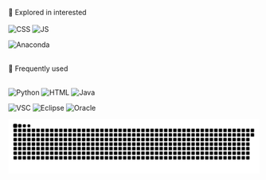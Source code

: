 <!-- 방문자 수 - hit \
[![Hits](https://hits.seeyoufarm.com/api/count/incr/badge.svg?url=https%3A%2F%2Fgithub.com%2Fkingdomunder&count_bg=%2379C83D&title_bg=%23555555&icon=&icon_color=%23E7E7E7&title=hits&edge_flat=false)](https://hits.seeyoufarm.com) 
![Ruby](http://img.shields.io/badge/-ruby-CC342D?style=for-the-badge&logo=Ruby&logoColor=white)   
![Atom](http://img.shields.io/badge/-atom-green?style=for-the-badge&logo=Atom&logoColor=66595C)

방문자 수 - hit -->

🌱 Explored in interested
<br>
<br>
![CSS](http://img.shields.io/badge/-CSS-0078D4?style=for-the-badge&logo=css3&logoColor=white)  ![JS](http://img.shields.io/badge/-JavaScript-yellow?style=for-the-badge&logo=javascript&logoColor=2C2255)  

  ![Anaconda](http://img.shields.io/badge/-anaconda-black?style=for-the-badge&logo=anaconda&logoColor=44A833) 


<br>
🌼 Frequently used
<br>
<br>

<img alt="Python" src ="https://img.shields.io/badge/Python-3776AB.svg?&style=for-the-badge&logo=Python&logoColor=yellow">      ![HTML](http://img.shields.io/badge/-html-orange?style=for-the-badge&logo=html5&logoColor=E34F26)   ![Java](http://img.shields.io/badge/-java-E8E8E8?style=for-the-badge&logo=Java&logoColor=red) 

<!-- 파이썬은 Shields에서 Simple Icons의 로고가 불러와지지 않음 -->

![VSC](http://img.shields.io/badge/-VSC-black?style=for-the-badge&logo=VisualStudioCode&logoColor=007ACC)   ![Eclipse](http://img.shields.io/badge/-eclipse-E8E8E8?style=for-the-badge&logo=EclipseIDE&logoColor=2C2255)   ![Oracle](http://img.shields.io/badge/-sql_developer-00A8E1?style=for-the-badge&logo=Oracle&logoColor=F80000)

<!-- ✨  -->

<!-- [![뱃지이름](http://img.shields.io/badge/language-swift-orange&logo=로고이름&logoColor=로고색&link=링크) -->





<!--
**kingdomunder/kingdomunder** is a ✨ _special_ ✨ repository because its `README.md` (this file) appears on your GitHub profile.

Here are some ideas to get you started:

- 🔭 I’m currently working on ...
- 🌱 I’m currently learning ...
- 👯 I’m looking to collaborate on ...
- 🤔 I’m looking for help with ...
- 💬 Ask me about ...
- 📫 How to reach me: ...
- 😄 Pronouns: ...
- ⚡ Fun fact: ...
-->



![snake gif](https://github.com/kingdomunder/kingdomunder/blob/output/github-contribution-grid-snake.svg)
